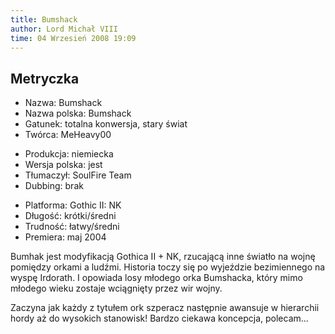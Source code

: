 ```yaml
---
title: Bumshack
author: Lord Michał VIII
time: 04 Wrzesień 2008 19:09
---
```


## Metryczka

<!-- -->
- Nazwa: Bumshack
- Nazwa polska: Bumshack
- Gatunek: totalna konwersja, stary świat
- Twórca: MeHeavy00

<!-- -->
- Produkcja: niemiecka
- Wersja polska: jest
- Tłumaczył: SoulFire Team
- Dubbing: brak

<!-- -->
- Platforma: Gothic II: NK
- Długość: krótki/średni
- Trudność: łatwy/średni
- Premiera: maj 2004

Bumhak jest modyfikacją Gothica II + NK, rzucającą inne światło na wojnę pomiędzy orkami a ludźmi. Historia toczy się po wyjeździe bezimiennego na wyspę Irdorath. I opowiada losy młodego orka Bumshacka, który mimo młodego wieku zostaje wciągnięty przez wir wojny.

Zaczyna jak każdy z tytułem ork szperacz następnie awansuje w hierarchii hordy aż do wysokich stanowisk! Bardzo ciekawa koncepcja, polecam...
